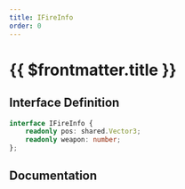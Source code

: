 ```yaml
---
title: IFireInfo
order: 0
---
```


# {{ $frontmatter.title }}

## Interface Definition

```ts
interface IFireInfo {
    readonly pos: shared.Vector3;
    readonly weapon: number;
};
```

## Documentation

<!--@include: ./parts/iFireInfo.md-->
